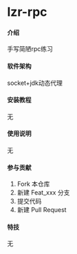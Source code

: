 # lzr-rpc

#### 介绍
手写简陋rpc练习

#### 软件架构
socket+jdk动态代理


#### 安装教程

无

#### 使用说明

无

#### 参与贡献

1.  Fork 本仓库
2.  新建 Feat_xxx 分支
3.  提交代码
4.  新建 Pull Request


#### 特技

无
